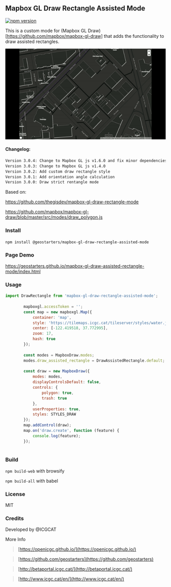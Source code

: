 ## Mapbox GL Draw Rectangle Assisted Mode
[![npm version](https://badge.fury.io/js/%40geostarters%2Fmapbox-gl-draw-rectangle-assisted-mode.svg)](https://badge.fury.io/js/%40geostarters%2Fmapbox-gl-draw-rectangle-assisted-mode)

This is a custom mode for (Mapbox GL Draw) [https://github.com/mapbox/mapbox-gl-draw]  that adds the functionality to draw  assisted rectangles.


![Assisted rectangle](draw-assisted-rectangle.gif)

#### Changelog:

```bash
Version 3.0.4: Change to Mapbox GL js v1.6.0 and fix minor dependencies 
Version 3.0.3: Change to Mapbox GL js v1.4.0 
Version 3.0.2: Add custom draw rectangle style 
Version 3.0.1: Add orientation angle calculation
Version 3.0.0: Draw strict rentangle mode
```
Based on:

https://github.com/thegisdev/mapbox-gl-draw-rectangle-mode

https://github.com/mapbox/mapbox-gl-draw/blob/master/src/modes/draw_polygon.js


### Install

`npm install @geostarters/mapbox-gl-draw-rectangle-assisted-mode`

### Page Demo 

https://geostarters.github.io/mapbox-gl-draw-assisted-rectangle-mode/index.html

### Usage

```js
import DrawRectangle from 'mapbox-gl-draw-rectangle-assisted-mode';

        mapboxgl.accessToken = '';
        const map = new mapboxgl.Map({
            container: 'map',
            style: 'https://tilemaps.icgc.cat/tileserver/styles/water.json',
            center: [-122.419518, 37.772995],
            zoom: 17,
            hash: true
        });

        const modes = MapboxDraw.modes;
        modes.draw_assisted_rectangle = DrawAssistedRectangle.default;

        const draw = new MapboxDraw({
            modes: modes,
            displayControlsDefault: false,
            controls: {
                polygon: true,
                trash: true
            },
            userProperties: true,
            styles: STYLES_DRAW
        });
        map.addControl(draw);
        map.on('draw.create', function (feature) {
            console.log(feature);
        });
    
```



### Build

`npm build-web`  with browsify

`npm build-all`  with babel

### License

MIT

### Credits            

Developed by @ICGCAT

More Info
>[https://openicgc.github.io/](https://openicgc.github.io/)

>[https://github.com/geostarters](https://github.com/geostarters)

>[http://betaportal.icgc.cat/](http://betaportal.icgc.cat/)

>[http://www.icgc.cat/en/](http://www.icgc.cat/en/)



